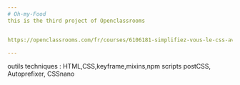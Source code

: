 ```yaml
---
# Oh-my-Food
this is the third project of Openclassrooms


https://openclassrooms.com/fr/courses/6106181-simplifiez-vous-le-css-avec-sass

---
```

outils techniques :
HTML,CSS,keyframe,mixins,npm scripts
postCSS, Autoprefixer, CSSnano

